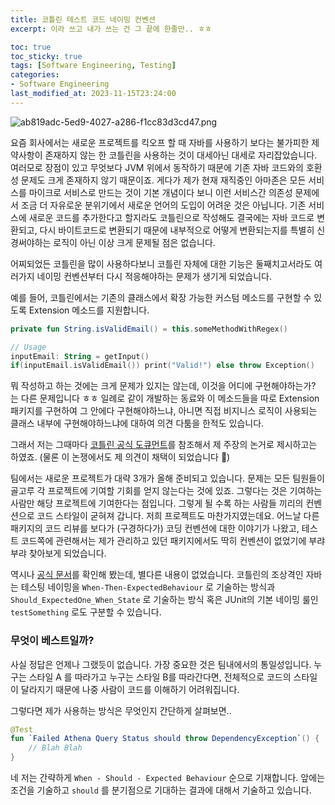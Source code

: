 ```yaml
---
title: 코틀린 테스트 코드 네이밍 컨벤션
excerpt: 이라 쓰고 내가 쓰는 건 그 끝에 한줄만.. ㅎㅎ

toc: true
toc_sticky: true
tags: [Software Engineering, Testing]
categories:
- Software Engineering
last_modified_at: 2023-11-15T23:24:00
---
```


![ab819adc-5ed9-4027-a286-f1cc83d3cd47.png](https://prod-files-secure.s3.us-west-2.amazonaws.com/9ae3e6c6-5107-4fb1-982d-5bcf0b0e75d1/92c27a88-8200-4a5f-8a37-ed98dfb602a5/ab819adc-5ed9-4027-a286-f1cc83d3cd47.png)

요즘 회사에서는 새로운 프로젝트를 킥오프 할 때 자바를 사용하기 보다는 불가피한 제약사항이 존재하지 않는 한 코틀린을 사용하는 것이 대세아닌 대세로 자리잡았습니다. 여러모로 장점이 있고 무엇보다 JVM 위에서 동작하기 때문에 기존 자바 코드와의 호환성 문제도 크게 존재하지 않기 때문이죠. 게다가 제가 현재 재직중인 아마존은 모든 서비스를 마이크로 서비스로 만드는 것이 기본 개념이다 보니 이런 서비스간 의존성 문제에서 조금 더 자유로운 분위기에서 새로운 언어의 도입이 어려운 것은 아닙니다. 기존 서비스에 새로운 코드를 추가한다고 할지라도 코틀린으로 작성해도 결국에는 자바 코드로 변환되고, 다시 바이트코드로 변환되기 때문에 내부적으로 어떻게 변환되는지를 특별히 신경써야하는 로직이 아닌 이상 크게 문제될 점은 없습니다.

어찌되었든 코틀린을 많이 사용하다보니 코틀린 자체에 대한 기능은 둘째치고서라도 여러가지 네이밍 컨벤션부터 다시 적응해야하는 문제가 생기게 되었습니다.

예를 들어, 코틀린에서는 기존의 클래스에서 확장 가능한 커스텀 메소드를 구현할 수 있도록 Extension 메소드를 지원합니다. 

```kotlin
private fun String.isValidEmail() = this.someMethodWithRegex()

// Usage
inputEmail: String = getInput()
if(inputEmail.isValidEmail()) print("Valid!") else throw Exception()
```

뭐 작성하고 하는 것에는 크게 문제가 있지는 않는데, 이것을 어디에 구현해야하는가? 는 다른 문제입니다 ㅎㅎ 일례로 같이 개발하는 동료와 이 메소드들을 따로 Extension 패키지를 구현하여 그 안에다 구현해야하느냐, 아니면 직접 비지니스 로직이 사용되는 클래스 내부에 구현해야하느냐에 대하여 의견 다툼을 한적도 있습니다. 

그래서 저는 그때마다 [코틀린 공식 도큐먼트](https://kotlinlang.org/docs/coding-conventions.html#class-layout)를 참조해서 제 주장의 논거로 제시하고는 하였죠. (물론 이 논쟁에서도 제 의견이 채택이 되었습니다 🙂)

팀에서는 새로운 프로젝트가 대략 3개가 올해 준비되고 있습니다. 문제는 모든 팀원들이 골고루 각 프로젝트에 기여할 기회를 얻지 않는다는 것에 있죠. 그렇다는 것은 기여하는 사람만 해당 프로젝트에 기여한다는 점입니다. 그렇게 될 수록 하는 사람들 끼리의 컨벤션으로 코드 스타일이 굳혀져 갑니다. 저희 프로젝트도 마찬가지였는데요. 어느날 다른 패키지의 코드 리뷰를 보다가 (구경하다가) 코딩 컨벤션에 대한 이야기가 나왔고, 테스트 코드쪽에 관련해서는 제가 관리하고 있던 패키지에서도 딱히 컨벤션이 없었기에 부랴부랴 찾아보게 되었습니다.

역시나 [공식 문서](https://kotlinlang.org/docs/coding-conventions.html#names-for-test-methods)를 확인해 봤는데, 별다른 내용이 없었습니다. 코틀린의 조상격인 자바는 테스팅 네이밍을 `When-Then-ExpectedBehaviour` 로 기술하는 방식과 `Should_ExpectedOne_When_State` 로 기술하는 방식 혹은 JUnit의 기본 네이밍 룰인 `testSomething` 로도 구분할 수 있습니다.

### 무엇이 베스트일까?

사실 정답은 언제나 그랬듯이 없습니다. 가장 중요한 것은 팀내에서의 통일성입니다. 누구는 스타일 A 를 따라가고 누구는 스타일 B를 따라간다면, 전체적으로 코드의 스타일이 달라지기 때문에 나중 사람이 코드를 이해하기 어려워집니다.

그렇다면 제가 사용하는 방식은 무엇인지 간단하게 살펴보면..

```kotlin
@Test
fun `Failed Athena Query Status should throw DependencyException`() {
	// Blah Blah
}
```

네 저는 간략하게 `When - Should - Expected Behaviour` 순으로 기재합니다. 앞에는 조건을 기술하고 `should` 를 분기점으로 기대하는 결과에 대해서 기술하고 있습니다.